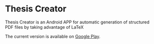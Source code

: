 # Thesis Creator
Thesis Creator is an Android APP for automatic generation of structured PDF files by taking advantage of LaTeX

The current version is available on [Google Play](https://play.google.com/store/apps/details?id=com.ariang.android.txts2tex). 

 








